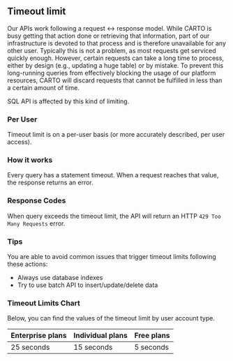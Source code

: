 ## Timeout limit

Our APIs work following a request <-> response model. While CARTO is busy getting that action done or retrieving that information, part of our infrastructure is devoted to that process and is therefore unavailable for any other user. Typically this is not a problem, as most requests get serviced quickly enough. However, certain requests can take a long time to process, either by design (e.g., updating a huge table) or by mistake. To prevent this long-running queries from effectively blocking the usage of our platform resources, CARTO will discard requests that cannot be fulfilled in less than a certain amount of time.

SQL API is affected by this kind of limiting.

### Per User

Timeout limit is on a per-user basis (or more accurately described, per user access).

### How it works

Every query has a statement timeout. When a request reaches that value, the response returns an error.

### Response Codes

When query exceeds the timeout limit, the API will return an HTTP `429 Too Many Requests` error.

### Tips

You are able to avoid common issues that trigger timeout limits following these actions:

- Always use database indexes
- Try to use batch API to insert/update/delete data

### Timeout Limits Chart

Below, you can find the values of the timeout limit by user account type.

|Enterprise plans  |Individual plans  |Free plans  |
| ---  | ---  | ---  |
| 25 seconds  | 15 seconds  | 5 seconds  |

